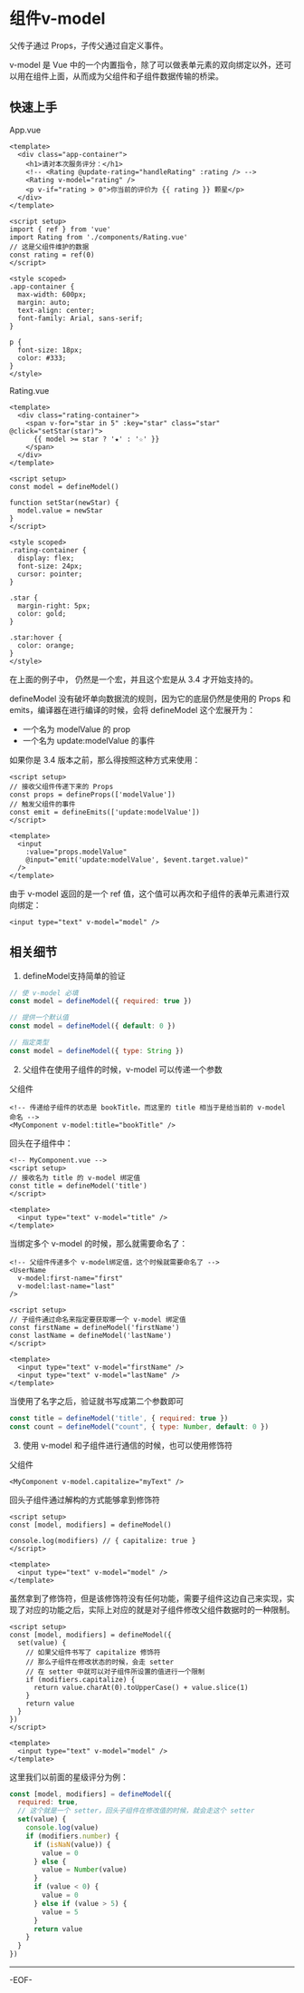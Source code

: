 # 组件v-model

父传子通过 Props，子传父通过自定义事件。

v-model 是 Vue 中的一个内置指令，除了可以做表单元素的双向绑定以外，还可以用在组件上面，从而成为父组件和子组件数据传输的桥梁。

## 快速上手

App.vue

```vue
<template>
  <div class="app-container">
    <h1>请对本次服务评分：</h1>
    <!-- <Rating @update-rating="handleRating" :rating /> -->
    <Rating v-model="rating" />
    <p v-if="rating > 0">你当前的评价为 {{ rating }} 颗星</p>
  </div>
</template>

<script setup>
import { ref } from 'vue'
import Rating from './components/Rating.vue'
// 这是父组件维护的数据
const rating = ref(0)
</script>

<style scoped>
.app-container {
  max-width: 600px;
  margin: auto;
  text-align: center;
  font-family: Arial, sans-serif;
}

p {
  font-size: 18px;
  color: #333;
}
</style>

```

Rating.vue

```vue
<template>
  <div class="rating-container">
    <span v-for="star in 5" :key="star" class="star" @click="setStar(star)">
      {{ model >= star ? '★' : '☆' }}
    </span>
  </div>
</template>

<script setup>
const model = defineModel()

function setStar(newStar) {
  model.value = newStar
}
</script>

<style scoped>
.rating-container {
  display: flex;
  font-size: 24px;
  cursor: pointer;
}

.star {
  margin-right: 5px;
  color: gold;
}

.star:hover {
  color: orange;
}
</style>

```

在上面的例子中， 仍然是一个宏，并且这个宏是从 3.4 才开始支持的。

defineModel 没有破坏单向数据流的规则，因为它的底层仍然是使用的 Props 和 emits，编译器在进行编译的时候，会将 defineModel 这个宏展开为：

- 一个名为 modelValue 的 prop
- 一个名为 update:modelValue 的事件

如果你是 3.4 版本之前，那么得按照这种方式来使用：

```vue
<script setup>
// 接收父组件传递下来的 Props
const props = defineProps(['modelValue'])
// 触发父组件的事件
const emit = defineEmits(['update:modelValue'])
</script>

<template>
  <input
    :value="props.modelValue"
    @input="emit('update:modelValue', $event.target.value)"
  />
</template>
```

由于 v-model 返回的是一个 ref 值，这个值可以再次和子组件的表单元素进行双向绑定：

```vue
<input type="text" v-model="model" />
```



## 相关细节

1. defineModel支持简单的验证

```js
// 使 v-model 必填
const model = defineModel({ required: true })

// 提供一个默认值
const model = defineModel({ default: 0 })

// 指定类型
const model = defineModel({ type: String })
```



2. 父组件在使用子组件的时候，v-model 可以传递一个参数

父组件

```vue
<!-- 传递给子组件的状态是 bookTitle，而这里的 title 相当于是给当前的 v-model 命名 -->
<MyComponent v-model:title="bookTitle" />
```

回头在子组件中：

```vue
<!-- MyComponent.vue -->
<script setup>
// 接收名为 title 的 v-model 绑定值
const title = defineModel('title')
</script>

<template>
  <input type="text" v-model="title" />
</template>
```

当绑定多个 v-model 的时候，那么就需要命名了：

```vue
<!-- 父组件传递多个 v-model绑定值，这个时候就需要命名了 -->
<UserName
  v-model:first-name="first"
  v-model:last-name="last"
/>
```

```vue
<script setup>
// 子组件通过命名来指定要获取哪一个 v-model 绑定值
const firstName = defineModel('firstName')
const lastName = defineModel('lastName')
</script>

<template>
  <input type="text" v-model="firstName" />
  <input type="text" v-model="lastName" />
</template>
```

当使用了名字之后，验证就书写成第二个参数即可

```js
const title = defineModel('title', { required: true })
const count = defineModel("count", { type: Number, default: 0 })
```



3. 使用 v-model 和子组件进行通信的时候，也可以使用修饰符

父组件

```vue
<MyComponent v-model.capitalize="myText" />
```

回头子组件通过解构的方式能够拿到修饰符

```vue
<script setup>
const [model, modifiers] = defineModel()

console.log(modifiers) // { capitalize: true }
</script>

<template>
  <input type="text" v-model="model" />
</template>
```

虽然拿到了修饰符，但是该修饰符没有任何功能，需要子组件这边自己来实现，实现了对应的功能之后，实际上对应的就是对子组件修改父组件数据时的一种限制。

```vue
<script setup>
const [model, modifiers] = defineModel({
  set(value) {
    // 如果父组件书写了 capitalize 修饰符
    // 那么子组件在修改状态的时候，会走 setter
    // 在 setter 中就可以对子组件所设置的值进行一个限制
    if (modifiers.capitalize) {
      return value.charAt(0).toUpperCase() + value.slice(1)
    }
    return value
  }
})
</script>

<template>
  <input type="text" v-model="model" />
</template>
```

这里我们以前面的星级评分为例：

```js
const [model, modifiers] = defineModel({
  required: true,
  // 这个就是一个 setter，回头子组件在修改值的时候，就会走这个 setter
  set(value) {
    console.log(value)
    if (modifiers.number) {
      if (isNaN(value)) {
        value = 0
      } else {
        value = Number(value)
      }
      if (value < 0) {
        value = 0
      } else if (value > 5) {
        value = 5
      }
      return value
    }
  }
})
```

---

-EOF-
